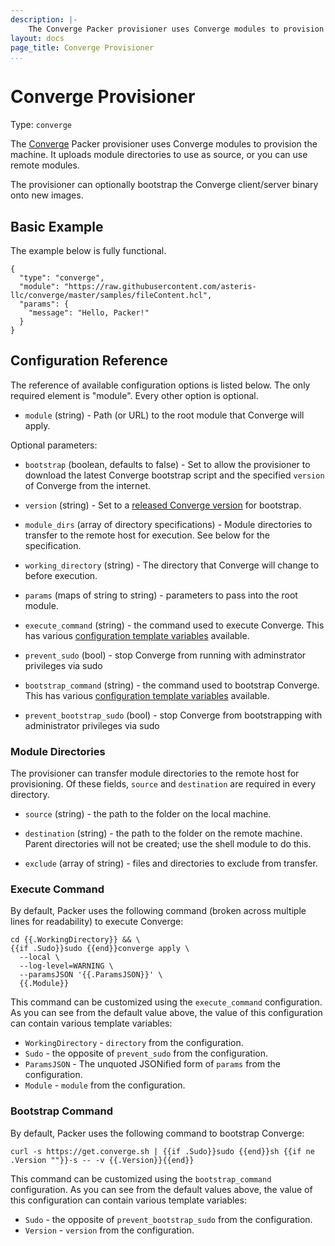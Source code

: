 ```yaml
---
description: |-
    The Converge Packer provisioner uses Converge modules to provision the machine.
layout: docs
page_title: Converge Provisioner
...
```


# Converge Provisioner

Type: `converge`

The [Converge](http://converge.aster.is) Packer provisioner uses Converge
modules to provision the machine. It uploads module directories to use as
source, or you can use remote modules.

The provisioner can optionally bootstrap the Converge client/server binary onto
new images.

## Basic Example

The example below is fully functional.

``` {.javascript}
{
  "type": "converge",
  "module": "https://raw.githubusercontent.com/asteris-llc/converge/master/samples/fileContent.hcl",
  "params": {
    "message": "Hello, Packer!"
  }
}
```

## Configuration Reference

The reference of available configuration options is listed below. The only
required element is "module". Every other option is optional.

- `module` (string) - Path (or URL) to the root module that Converge will apply.

Optional parameters:

- `bootstrap` (boolean, defaults to false) - Set to allow the provisioner to
  download the latest Converge bootstrap script and the specified `version` of
  Converge from the internet.

- `version` (string) - Set to a [released Converge version](https://github.com/asteris-llc/converge/releases) for bootstrap.

- `module_dirs` (array of directory specifications) - Module directories to
  transfer to the remote host for execution. See below for the specification.

- `working_directory` (string) - The directory that Converge will change to
  before execution.

- `params` (maps of string to string) - parameters to pass into the root module.

- `execute_command` (string) - the command used to execute Converge. This has
  various
  [configuration template variables](/docs/templates/configuration-templates.html) available.

- `prevent_sudo` (bool) - stop Converge from running with adminstrator
  privileges via sudo

- `bootstrap_command` (string) - the command used to bootstrap Converge. This
  has various
  [configuration template variables](/docs/templates/configuration-templates.html) available.

- `prevent_bootstrap_sudo` (bool) - stop Converge from bootstrapping with
  administrator privileges via sudo

### Module Directories

The provisioner can transfer module directories to the remote host for
provisioning. Of these fields, `source` and `destination` are required in every
directory.

- `source` (string) - the path to the folder on the local machine.

- `destination` (string) - the path to the folder on the remote machine. Parent
  directories will not be created; use the shell module to do this.

- `exclude` (array of string) - files and directories to exclude from transfer.

### Execute Command

By default, Packer uses the following command (broken across multiple lines for readability) to execute Converge:

``` {.liquid}
cd {{.WorkingDirectory}} && \
{{if .Sudo}}sudo {{end}}converge apply \
  --local \
  --log-level=WARNING \
  --paramsJSON '{{.ParamsJSON}}' \
  {{.Module}}
```

This command can be customized using the `execute_command` configuration. As you
can see from the default value above, the value of this configuration can
contain various template variables:

- `WorkingDirectory` - `directory` from the configuration.
- `Sudo` - the opposite of `prevent_sudo` from the configuration.
- `ParamsJSON` - The unquoted JSONified form of `params` from the configuration.
- `Module` - `module` from the configuration.

### Bootstrap Command

By default, Packer uses the following command to bootstrap Converge:

``` {.liquid}
curl -s https://get.converge.sh | {{if .Sudo}}sudo {{end}}sh {{if ne .Version ""}}-s -- -v {{.Version}}{{end}}
```

This command can be customized using the `bootstrap_command` configuration. As you
can see from the default values above, the value of this configuration can
contain various template variables:

- `Sudo` - the opposite of `prevent_bootstrap_sudo` from the configuration.
- `Version` - `version` from the configuration.
